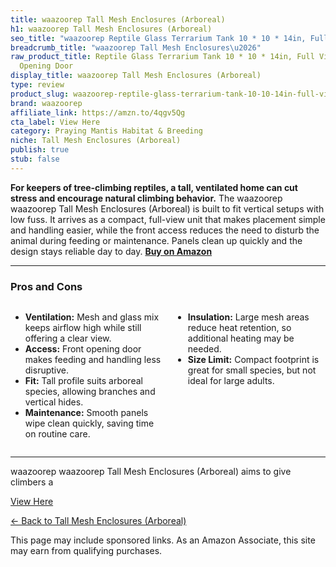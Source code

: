 ```yaml
---
title: waazoorep Tall Mesh Enclosures (Arboreal)
h1: waazoorep Tall Mesh Enclosures (Arboreal)
seo_title: "waazoorep Reptile Glass Terrarium Tank 10 * 10 * 14in, Full\u2026"
breadcrumb_title: "waazoorep Tall Mesh Enclosures\u2026"
raw_product_title: Reptile Glass Terrarium Tank 10 * 10 * 14in, Full View with Front
  Opening Door
display_title: waazoorep Tall Mesh Enclosures (Arboreal)
type: review
product_slug: waazoorep-reptile-glass-terrarium-tank-10-10-14in-full-view-with-front-a871a263
brand: waazoorep
affiliate_link: https://amzn.to/4qgv5Qg
cta_label: View Here
category: Praying Mantis Habitat & Breeding
niche: Tall Mesh Enclosures (Arboreal)
publish: true
stub: false
---
```


<div id="intro" class="full-width">
  <p><strong>For keepers of tree-climbing reptiles, a tall, ventilated home can cut stress and encourage natural climbing behavior.</strong> The waazoorep waazoorep Tall Mesh Enclosures (Arboreal) is built to fit vertical setups with low fuss. It arrives as a compact, full-view unit that makes placement simple and handling easier, while the front access reduces the need to disturb the animal during feeding or maintenance. Panels clean up quickly and the design stays reliable day to day. <a href="https://amzn.to/4qgv5Qg" rel="nofollow sponsored noopener" target="_blank"><strong>Buy on Amazon</strong></a></p>
</div>

<hr />
<h3 id="pros-cons">Pros and Cons</h3>
<div class="pc-grid" style="display:grid;grid-template-columns:1fr 1fr;gap:16px;">
  <ul>
    <li><strong>Ventilation:</strong> Mesh and glass mix keeps airflow high while still offering a clear view.</li>
    <li><strong>Access:</strong> Front opening door makes feeding and handling less disruptive.</li>
    <li><strong>Fit:</strong> Tall profile suits arboreal species, allowing branches and vertical hides.</li>
    <li><strong>Maintenance:</strong> Smooth panels wipe clean quickly, saving time on routine care.</li>
  </ul>
  <ul>
    <li><strong>Insulation:</strong> Large mesh areas reduce heat retention, so additional heating may be needed.</li>
    <li><strong>Size Limit:</strong> Compact footprint is great for small species, but not ideal for large adults.</li>
  </ul>
</div>
<hr />

<div class="full-width">
  <p>waazoorep waazoorep Tall Mesh Enclosures (Arboreal) aims to give climbers a
<p><a class="btn" href="https://amzn.to/4qgv5Qg" target="_blank" rel="nofollow sponsored noopener">View Here</a></p>
<p><a href="/roundups/praying-mantis-habitat-breeding/tall-mesh-enclosures-arboreal-/">← Back to Tall Mesh Enclosures (Arboreal)</a></p>
<aside class="disclosure">This page may include sponsored links. As an Amazon Associate, this site may earn from qualifying purchases.</aside>
